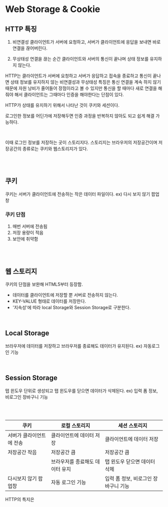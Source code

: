 # Web Storage & Cookie

## HTTP 특징 
1. 비연결성
  클라이언트가 서버에 요청하고, 서버가 클라이언트에 응답을 보내면 바로 연결을 끊어버린다.

2. 무상태성
  연결을 끊는 순간 클라이언트와 서버의 통신이 끝나며 상태 정보를 유지하지 않는다.


HTTP는 클라이언트가 서버에 요청하고 서버가 응답하고 접속을 종료하고 통신이 끝나면 상태 정보를 유지하지 않는 비연결성과 무상태성 특징은 통신 연결을 계속 하지 않기 때문에 자원 낭비가 줄어들어 장점이라고 볼 수 있지만 통신을 할 때마다 새로 연결을 해줘야 해서 클라이언트는 그때마다 인증을 해야한다는 단점이 있다.

HTTP가 상태를 유지하기 위해서 나타난 것이 쿠키와 세션이다.

로그인한 정보를 어딘가에 저장해두면 인증 과정을 반복하지 않아도 되고 쉽게 해결 가능하다.

</br>

이때 로그인 정보를 저장하는 곳이 스토리지다. 스토리지는 브라우저의 저장공간이며 저장공간의 종류로는 쿠키와 웹스토리지가 있다.

</br></br>

## 쿠키

쿠키는 서버가 클라이언트에 전송하는 작은 데이터 파일이다.
ex) 다시 보지 않기 팝업 창

### 쿠키 단점

1. 매번 서버에 전송됨
2. 저장 용량이 적음
3. 보안에 취약함

</br></br>

## 웹 스토리지

쿠키의 단점을 보완해 HTML5부터 등장함.
- 데이터를 클라이언트에 저장할 뿐 서버로 전송하지 않는다.
- KEY-VALUE 형태로 데이터를 저장한다.
- '지속성'에 따라 local Storage와 Session Storage로 구분한다.

</br>

## Local Storage
브라우저에 데이터를 저장하고 브라우저를 종료해도 데이터가 유지된다.
ex) 자동로그인 기능

</br>

## Session Storage
탭 윈도우 단위로 생성되고 탭 윈도우를 닫으면 데이터가 삭제된다.
ex) 입력 폼 정보, 비로그인 장바구니 기능

</br></br>

| 쿠키 | 로컬 스토리지 | 세션 스토리지 |
| ---- | ---- | ---- |
| 서버가 클라이언트에 전송 | 클라이언트에 데이터 저장 | 클라이언트에 데이터 저장 |
|저장공간 작음 | 저장공간 큼| 저장공간 큼|
||브라우저를 종료해도 데이터 유지| 탭 윈도우 닫으면 데이터 삭제|
|다시보지 않기 팝업창|자동 로그인 기능|입력 폼 정보, 비로그인 장바구니 기능|





HTTP의 특지은 